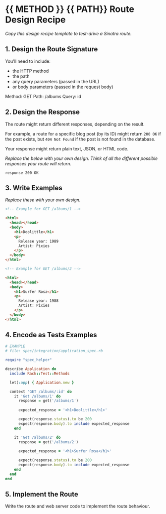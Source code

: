 # {{ METHOD }} {{ PATH}} Route Design Recipe

_Copy this design recipe template to test-drive a Sinatra route._

## 1. Design the Route Signature

You'll need to include:
  * the HTTP method
  * the path
  * any query parameters (passed in the URL)
  * or body parameters (passed in the request body)

  Method: GET
  Path: /albums
  Query: id

## 2. Design the Response

The route might return different responses, depending on the result.

For example, a route for a specific blog post (by its ID) might return `200 OK` if the post exists, but `404 Not Found` if the post is not found in the database.

Your response might return plain text, JSON, or HTML code. 

_Replace the below with your own design. Think of all the different possible responses your route will return._

```
response 200 OK
```

## 3. Write Examples

_Replace these with your own design._

```html
<!-- Example for GET /albums/1 -->

<html>
  <head></head>
  <body>
    <h1>Doolittle</h1>
    <p>
      Release year: 1989
      Artist: Pixies
    </p>
  </body>
</html>

<!-- Example for GET /albums/2 -->

<html>
  <head></head>
  <body>
    <h1>Surfer Rosa</h1>
    <p>
      Release year: 1988
      Artist: Pixies
    </p>
  </body>
</html>
```


## 4. Encode as Tests Examples

```ruby
# EXAMPLE
# file: spec/integration/application_spec.rb

require "spec_helper"

describe Application do
  include Rack::Test::Methods

  let(:app) { Application.new }

  context 'GET /albums/:id' do
    it 'Get /albums/1' do
      response = get('/albums/1')
      
      expected_response = '<h1>Doolittle</h1>'

      expect(response.status).to be 200
      expect(response.body).to include expected_response
    end

    it 'Get /albums/2' do
      response = get('/albums/2')
      
      expected_response = '<h1>Surfer Rosa</h1>'

      expect(response.status).to be 200
      expect(response.body).to include expected_response
    end
  end
end
```

## 5. Implement the Route

Write the route and web server code to implement the route behaviour.

